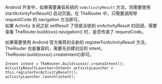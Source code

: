 Android 开发中，如果需要兼容系统的 `onActivityResult` 方法，则需要使用  startActivityForResult() 启动页面。在 TheRouter 中，只需要调用带 requestCode 的 navigation 方法即可。  
如果 Activity 关闭之前 setResult 了但是没收到 onActivityResult 的回调，需要查看 TheRouter.build(xxx).navigation() 时，是否传递了 requestCode。

如果需要使用 Android 官方推荐的全新的 registerForActivityResult 方法，TheRouter 也是兼容的，需要先创建对应的 intent。TheRouter.build(xxxxx).createIntent()即可。
```
Intent intent = TheRouter.build(xxxxx).createIntent();
ActivityResultLauncher<Intent> activityLauncher = this.registerForActivityResult();
activityLauncher.launch(intent);
```

